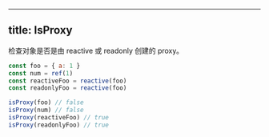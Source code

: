 
---
title: IsProxy
---

<n-card title="IsProxy" :bordered="false">
    检查对象是否是由
    <n-tag>reactive</n-tag>
    或
    <n-tag>readonly</n-tag>
    创建的 proxy。
    
  ```js
  const foo = { a: 1 }
  const num = ref(1)
  const reactiveFoo = reactive(foo)
  const readonlyFoo = reactive(foo)

  isProxy(foo) // false
  isProxy(num) // false
  isProxy(reactiveFoo) // true
  isProxy(readonlyFoo) // true
```
</n-card>


